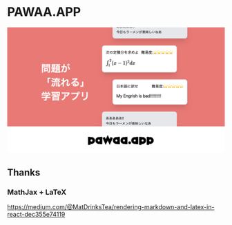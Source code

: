 # PAWAA.APP

![screenshot](https://github.com/sasigume/pawaaapp/blob/main/screenshot/demo.png?raw=true)

## Thanks

### MathJax + LaTeX

https://medium.com/@MatDrinksTea/rendering-markdown-and-latex-in-react-dec355e74119